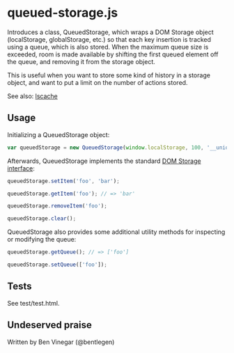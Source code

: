 # queued-storage.js #

Introduces a class, QueuedStorage, which wraps a DOM Storage object (localStorage, globalStorage, etc.) 
so that each key insertion is tracked using a queue, which is also stored. When the maximum queue size 
is exceeded, room is made available by shifting the first queued element off the queue, and removing it 
from the storage object.

This is useful when you want to store some kind of history in a storage object, and want to put a limit 
on the number of actions stored.

See also: [lscache](https://github.com/pamelafox/lscache)

## Usage

Initializing a QueuedStorage object:

```javascript
var queuedStorage = new QueuedStorage(window.localStorage, 100, '__unique_queue_key');
```

Afterwards, QueuedStorage implements the standard [DOM Storage interface](http://dev.w3.org/html5/webstorage/#storage-0):

```javascript
queuedStorage.setItem('foo', 'bar');

queuedStorage.getItem('foo'); // => 'bar'

queuedStorage.removeItem('foo');

queuedStorage.clear();
```

QueuedStorage also provides some additional utility methods for inspecting or modifying the queue:

```javascript
queuedStorage.getQueue(); // => ['foo']

queuedStorage.setQueue(['foo']);
```

## Tests

See test/test.html.

## Undeserved praise

Written by Ben Vinegar (@bentlegen)